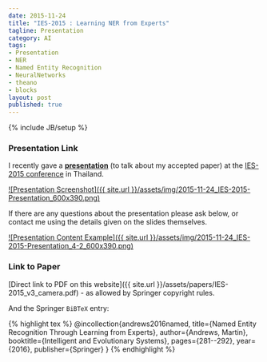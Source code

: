 ```yaml
---
date: 2015-11-24
title: "IES-2015 : Learning NER from Experts"
tagline: Presentation
category: AI
tags:
- Presentation
- NER
- Named Entity Recognition
- NeuralNetworks
- theano
- blocks
layout: post
published: true
---
```

{% include JB/setup %}


### Presentation Link

I recently gave a <strong><a href="http://redcatlabs.com/2015-11-24_IES-2015_NER-from-Experts/" target="_blank">presentation</a></strong> 
(to talk about my accepted paper) at the [IES-2015 conference](http://www.ies-2015.org/) in Thailand.

<a href="http://redcatlabs.com/2015-11-24_IES-2015_NER-from-Experts/" target="_blank">
![Presentation Screenshot]({{ site.url }}/assets/img/2015-11-24_IES-2015-Presentation_600x390.png)
</a>

If there are any questions about the presentation please ask below, 
or contact me using the details given on the slides themselves.

<a href="http://redcatlabs.com/2015-11-24_IES-2015_NER-from-Experts/#/4/2" target="_blank">
![Presentation Content Example]({{ site.url }}/assets/img/2015-11-24_IES-2015-Presentation_4-2_600x390.png)
</a>


### Link to Paper

[Direct link to PDF on this website]({{ site.url }}/assets/papers/IES-2015_v3_camera.pdf) - as allowed by Springer copyright rules.

And the Springer ```BiBTeX``` entry:

{% highlight tex %}
@incollection{andrews2016named,
  title={Named Entity Recognition Through Learning from Experts},
  author={Andrews, Martin},
  booktitle={Intelligent and Evolutionary Systems},
  pages={281--292},
  year={2016},
  publisher={Springer}
}
{% endhighlight %}

